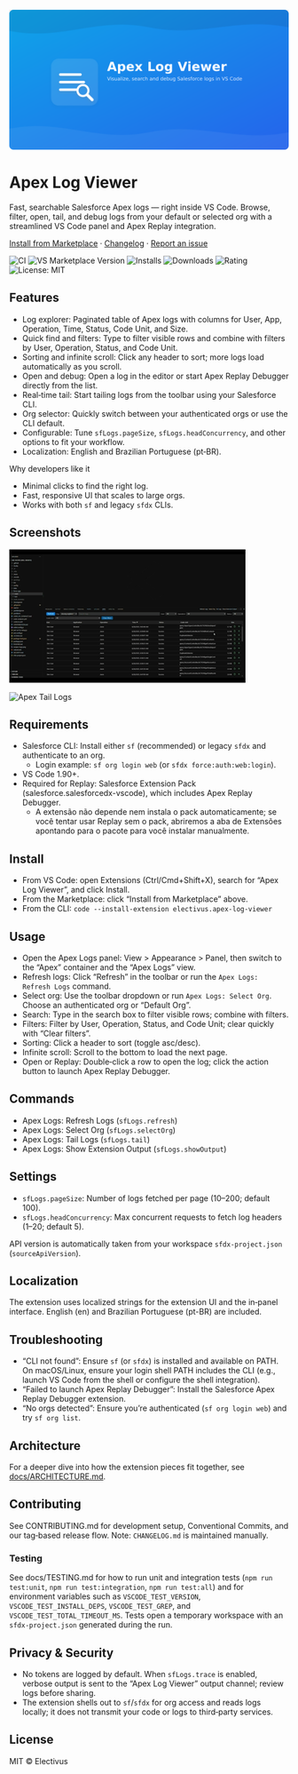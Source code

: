 ![Apex Log Viewer banner](https://raw.githubusercontent.com/Electivus/Apex-Log-Viewer/main/media/banner.png)

# Apex Log Viewer

Fast, searchable Salesforce Apex logs — right inside VS Code. Browse, filter, open, tail, and debug logs from your default or selected org with a streamlined VS Code panel and Apex Replay integration.

[Install from Marketplace](https://marketplace.visualstudio.com/items?itemName=electivus.apex-log-viewer) · [Changelog](CHANGELOG.md) · [Report an issue](https://github.com/Electivus/Apex-Log-Viewer/issues)

![CI](https://github.com/Electivus/Apex-Log-Viewer/actions/workflows/ci.yml/badge.svg?branch=main)
![VS Marketplace Version](https://img.shields.io/visual-studio-marketplace/v/electivus.apex-log-viewer?label=Marketplace)
![Installs](https://img.shields.io/visual-studio-marketplace/i/electivus.apex-log-viewer)
![Downloads](https://img.shields.io/visual-studio-marketplace/d/electivus.apex-log-viewer)
![Rating](https://img.shields.io/visual-studio-marketplace/r/electivus.apex-log-viewer)
![License: MIT](https://img.shields.io/badge/license-MIT-blue.svg)

## Features

- Log explorer: Paginated table of Apex logs with columns for User, App, Operation, Time, Status, Code Unit, and Size.
- Quick find and filters: Type to filter visible rows and combine with filters by User, Operation, Status, and Code Unit.
- Sorting and infinite scroll: Click any header to sort; more logs load automatically as you scroll.
- Open and debug: Open a log in the editor or start Apex Replay Debugger directly from the list.
- Real‑time tail: Start tailing logs from the toolbar using your Salesforce CLI.
- Org selector: Quickly switch between your authenticated orgs or use the CLI default.
- Configurable: Tune `sfLogs.pageSize`, `sfLogs.headConcurrency`, and other options to fit your workflow.
- Localization: English and Brazilian Portuguese (pt‑BR).

Why developers like it

- Minimal clicks to find the right log.
- Fast, responsive UI that scales to large orgs.
- Works with both `sf` and legacy `sfdx` CLIs.

## Screenshots

![Overview](https://raw.githubusercontent.com/Electivus/Apex-Log-Viewer/main/media/docs/hero.gif)

![Apex Tail Logs](https://raw.githubusercontent.com/Electivus/Apex-Log-Viewer/main/media/docs/apex-tail-log.gif)

## Requirements

- Salesforce CLI: Install either `sf` (recommended) or legacy `sfdx` and authenticate to an org.
  - Login example: `sf org login web` (or `sfdx force:auth:web:login`).
- VS Code 1.90+.
- Required for Replay: Salesforce Extension Pack (salesforce.salesforcedx-vscode), which includes Apex Replay Debugger.
  - A extensão não depende nem instala o pack automaticamente; se você tentar usar Replay sem o pack, abriremos a aba de Extensões apontando para o pacote para você instalar manualmente.

## Install

- From VS Code: open Extensions (Ctrl/Cmd+Shift+X), search for “Apex Log Viewer”, and click Install.
- From the Marketplace: click “Install from Marketplace” above.
- From the CLI: `code --install-extension electivus.apex-log-viewer`

## Usage

- Open the Apex Logs panel: View > Appearance > Panel, then switch to the “Apex” container and the “Apex Logs” view.
- Refresh logs: Click “Refresh” in the toolbar or run the `Apex Logs: Refresh Logs` command.
- Select org: Use the toolbar dropdown or run `Apex Logs: Select Org`. Choose an authenticated org or “Default Org”.
- Search: Type in the search box to filter visible rows; combine with filters.
- Filters: Filter by User, Operation, Status, and Code Unit; clear quickly with “Clear filters”.
- Sorting: Click a header to sort (toggle asc/desc).
- Infinite scroll: Scroll to the bottom to load the next page.
- Open or Replay: Double‑click a row to open the log; click the action button to launch Apex Replay Debugger.

## Commands

- Apex Logs: Refresh Logs (`sfLogs.refresh`)
- Apex Logs: Select Org (`sfLogs.selectOrg`)
- Apex Logs: Tail Logs (`sfLogs.tail`)
- Apex Logs: Show Extension Output (`sfLogs.showOutput`)

## Settings

- `sfLogs.pageSize`: Number of logs fetched per page (10–200; default 100).
- `sfLogs.headConcurrency`: Max concurrent requests to fetch log headers (1–20; default 5).

API version is automatically taken from your workspace `sfdx-project.json` (`sourceApiVersion`).

## Localization

The extension uses localized strings for the extension UI and the in‑panel interface. English (en) and Brazilian Portuguese (pt-BR) are included.

## Troubleshooting

- “CLI not found”: Ensure `sf` (or `sfdx`) is installed and available on PATH. On macOS/Linux, ensure your login shell PATH includes the CLI (e.g., launch VS Code from the shell or configure the shell integration).
- “Failed to launch Apex Replay Debugger”: Install the Salesforce Apex Replay Debugger extension.
- “No orgs detected”: Ensure you’re authenticated (`sf org login web`) and try `sf org list`.

## Architecture

For a deeper dive into how the extension pieces fit together, see [docs/ARCHITECTURE.md](docs/ARCHITECTURE.md).

## Contributing

See CONTRIBUTING.md for development setup, Conventional Commits, and our tag‑based release flow. Note: `CHANGELOG.md` is maintained manually.

### Testing

See docs/TESTING.md for how to run unit and integration tests (`npm run test:unit`, `npm run test:integration`, `npm run test:all`) and for environment variables such as `VSCODE_TEST_VERSION`, `VSCODE_TEST_INSTALL_DEPS`, `VSCODE_TEST_GREP`, and `VSCODE_TEST_TOTAL_TIMEOUT_MS`. Tests open a temporary workspace with an `sfdx-project.json` generated during the run.

## Privacy & Security

- No tokens are logged by default. When `sfLogs.trace` is enabled, verbose output is sent to the “Apex Log Viewer” output channel; review logs before sharing.
- The extension shells out to `sf`/`sfdx` for org access and reads logs locally; it does not transmit your code or logs to third‑party services.

## License

MIT © Electivus
